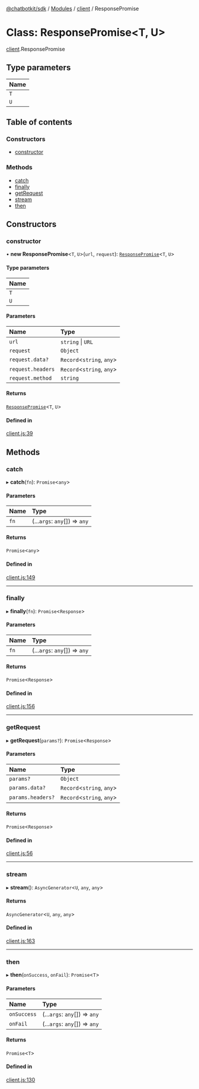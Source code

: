 [@chatbotkit/sdk](../README.md) / [Modules](../modules.md) / [client](../modules/client.md) / ResponsePromise

# Class: ResponsePromise\<T, U\>

[client](../modules/client.md).ResponsePromise

## Type parameters

| Name |
| :------ |
| `T` |
| `U` |

## Table of contents

### Constructors

- [constructor](client.ResponsePromise.md#constructor)

### Methods

- [catch](client.ResponsePromise.md#catch)
- [finally](client.ResponsePromise.md#finally)
- [getRequest](client.ResponsePromise.md#getrequest)
- [stream](client.ResponsePromise.md#stream)
- [then](client.ResponsePromise.md#then)

## Constructors

### constructor

• **new ResponsePromise**\<`T`, `U`\>(`url`, `request`): [`ResponsePromise`](client.ResponsePromise.md)\<`T`, `U`\>

#### Type parameters

| Name |
| :------ |
| `T` |
| `U` |

#### Parameters

| Name | Type |
| :------ | :------ |
| `url` | `string` \| `URL` |
| `request` | `Object` |
| `request.data?` | `Record`\<`string`, `any`\> |
| `request.headers` | `Record`\<`string`, `any`\> |
| `request.method` | `string` |

#### Returns

[`ResponsePromise`](client.ResponsePromise.md)\<`T`, `U`\>

#### Defined in

[client.js:39](https://github.com/chatbotkit/node-sdk/blob/main/packages/sdk/src/client.js#L39)

## Methods

### catch

▸ **catch**(`fn`): `Promise`\<`any`\>

#### Parameters

| Name | Type |
| :------ | :------ |
| `fn` | (...`args`: `any`[]) => `any` |

#### Returns

`Promise`\<`any`\>

#### Defined in

[client.js:149](https://github.com/chatbotkit/node-sdk/blob/main/packages/sdk/src/client.js#L149)

___

### finally

▸ **finally**(`fn`): `Promise`\<`Response`\>

#### Parameters

| Name | Type |
| :------ | :------ |
| `fn` | (...`args`: `any`[]) => `any` |

#### Returns

`Promise`\<`Response`\>

#### Defined in

[client.js:156](https://github.com/chatbotkit/node-sdk/blob/main/packages/sdk/src/client.js#L156)

___

### getRequest

▸ **getRequest**(`params?`): `Promise`\<`Response`\>

#### Parameters

| Name | Type |
| :------ | :------ |
| `params?` | `Object` |
| `params.data?` | `Record`\<`string`, `any`\> |
| `params.headers?` | `Record`\<`string`, `any`\> |

#### Returns

`Promise`\<`Response`\>

#### Defined in

[client.js:56](https://github.com/chatbotkit/node-sdk/blob/main/packages/sdk/src/client.js#L56)

___

### stream

▸ **stream**(): `AsyncGenerator`\<`U`, `any`, `any`\>

#### Returns

`AsyncGenerator`\<`U`, `any`, `any`\>

#### Defined in

[client.js:163](https://github.com/chatbotkit/node-sdk/blob/main/packages/sdk/src/client.js#L163)

___

### then

▸ **then**(`onSuccess`, `onFail`): `Promise`\<`T`\>

#### Parameters

| Name | Type |
| :------ | :------ |
| `onSuccess` | (...`args`: `any`[]) => `any` |
| `onFail` | (...`args`: `any`[]) => `any` |

#### Returns

`Promise`\<`T`\>

#### Defined in

[client.js:130](https://github.com/chatbotkit/node-sdk/blob/main/packages/sdk/src/client.js#L130)
